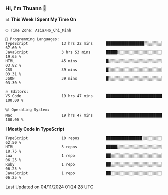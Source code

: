 ### Hi, I'm Thuann 👋

<!--START_SECTION:waka-->
📊 **This Week I Spent My Time On** 

```text
🕑︎ Time Zone: Asia/Ho_Chi_Minh

💬 Programming Languages: 
TypeScript               13 hrs 22 mins      █████████████████░░░░░░░░   67.60 % 
JavaScript               3 hrs 53 mins       █████░░░░░░░░░░░░░░░░░░░░   19.65 % 
HTML                     45 mins             █░░░░░░░░░░░░░░░░░░░░░░░░   03.82 % 
CSS                      39 mins             █░░░░░░░░░░░░░░░░░░░░░░░░   03.31 % 
JSON                     39 mins             █░░░░░░░░░░░░░░░░░░░░░░░░   03.30 % 

🔥 Editors: 
VS Code                  19 hrs 47 mins      █████████████████████████   100.00 % 

💻 Operating System: 
Mac                      19 hrs 47 mins      █████████████████████████   100.00 % 
```

**I Mostly Code in TypeScript** 

```text
TypeScript               10 repos            ████████████████░░░░░░░░░   62.50 % 
HTML                     3 repos             █████░░░░░░░░░░░░░░░░░░░░   18.75 % 
Lua                      1 repo              ██░░░░░░░░░░░░░░░░░░░░░░░   06.25 % 
Ruby                     1 repo              ██░░░░░░░░░░░░░░░░░░░░░░░   06.25 % 
JavaScript               1 repo              ██░░░░░░░░░░░░░░░░░░░░░░░   06.25 % 
```




 Last Updated on 04/11/2024 01:24:28 UTC
<!--END_SECTION:waka-->
